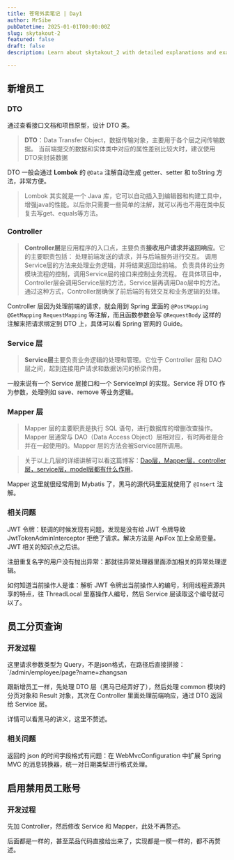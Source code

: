 ```yaml
---
title: 苍穹外卖笔记 | Day1
author: MrSibe
pubDatetime: 2025-01-01T00:00:00Z
slug: skytakout-2
featured: false
draft: false
description: Learn about skytakout_2 with detailed explanations and examples.

---
```

## 新增员工

### DTO

通过查看接口文档和项目原型，设计 DTO 类。

>  **DTO**：Data Transfer Object，数据传输对象，主要用于各个层之间传输数据。
>  当前端提交的数据和实体类中对应的属性差别比较大时，建议使用DTO来封装数据

DTO 一般会通过 **Lombok** 的  `@Data` 注解自动生成 getter、setter 和 toString 方法，非常方便。

> Lombok 其实就是一个 Java 库，它可以自动插入到编辑器和构建工具中，增强java的性能。以后你只需要一些简单的注解，就可以再也不用在类中反复去写get、equals等方法。

### Controller

> **Controller层**是应用程序的入口点，主要负责**接收用户请求并返回响应**。它的主要职责包括：
> 	处理前端发送的请求，并与后端服务进行交互。
> 	调用Service层的方法来处理业务逻辑，并将结果返回给前端。
> 	负责具体的业务模块流程的控制，调用Service层的接口来控制业务流程。
> 	在具体项目中，Controller层会调用Service层的方法，Service层再调用Dao层中的方法。
> 通过这种方式，Controller层确保了前后端的有效交互和业务逻辑的处理。

Controller 层因为处理前端的请求，就会用到 Spring 里面的 `@PostMapping` `@GetMapping` `RequestMapping` 等注解，而且函数参数会写 `@RequestBody` 这样的注解来把请求绑定到 DTO 上，具体可以看 Spring 官网的 Guide。

### Service 层

> **Service层**主要负责业务逻辑的处理和管理。它位于 Controller 层和 DAO 层之间，起到连接用户请求和数据访问的桥梁作用。

一般来说有一个 Service 层接口和一个 ServiceImpl 的实现。Service 将 DTO 作为参数，处理例如 save、remove 等业务逻辑。

### Mapper 层

> Mapper 层的主要职责是执行 SQL 语句，进行数据库的增删改查操作。Mapper 层通常与 DAO（Data Access Object）层相对应，有时两者是合并在一起使用的。Mapper 层的方法会被Service层所调用。

> 关于以上几层的详细讲解可以看这篇博客：[Dao层，Mapper层，controller层，service层，model层都有什么作用](https://blog.csdn.net/qq_38129062/article/details/88967217)。

Mapper 这里就很经常用到 Mybatis 了，黑马的源代码里面就使用了 `@Insert` 注解。

### 相关问题

JWT 令牌：联调的时候发现有问题，发现是没有给 JWT 令牌导致 JwtTokenAdminInterceptor 拒绝了请求。解决方法是 ApiFox 加上全局变量。JWT 相关的知识点之后讲。

注册重复名字的用户没有抛出异常：那就往异常处理器里面添加相关的异常处理逻辑。

如何知道当前操作人是谁：解析 JWT 令牌出当前操作人的编号，利用线程资源共享的特点，往 ThreadLocal 里塞操作人编号，然后 Service 层读取这个编号就可以了。

## 员工分页查询

### 开发过程

这里请求参数类型为 Query，不是json格式，在路径后直接拼接：`/admin/employee/page?name=zhangsan

跟新增员工一样，先处理 DTO 层（黑马已经弄好了），然后处理 common 模块的分页对象和 Result 对象，其次在 Controller 里面处理前端响应，通过 DTO 返回给 Service 层。

详情可以看黑马的讲义，这里不赘述。

### 相关问题

返回的 json 的时间字段格式有问题：在 WebMvcConfiguration 中扩展 Spring MVC 的消息转换器，统一对日期类型进行格式处理。

## 启用禁用员工账号

### 开发过程

先加 Controller，然后修改 Service 和 Mapper，此处不再赘述。

后面都是一样的，甚至菜品代码直接给出来了，实现都是一模一样的，都不再赘述。
